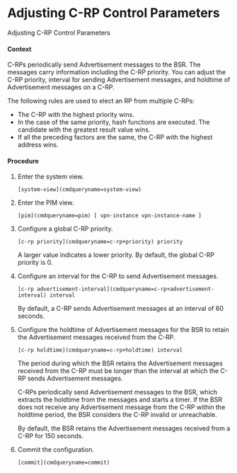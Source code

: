 Adjusting C-RP Control Parameters
=================================

Adjusting C-RP Control Parameters

#### Context

C-RPs periodically send Advertisement messages to the BSR. The messages carry information including the C-RP priority. You can adjust the C-RP priority, interval for sending Advertisement messages, and holdtime of Advertisement messages on a C-RP.

The following rules are used to elect an RP from multiple C-RPs:

* The C-RP with the highest priority wins.
* In the case of the same priority, hash functions are executed. The candidate with the greatest result value wins.
* If all the preceding factors are the same, the C-RP with the highest address wins.

#### Procedure

1. Enter the system view.
   
   
   ```
   [system-view](cmdqueryname=system-view)
   ```
2. Enter the PIM view.
   
   
   ```
   [pim](cmdqueryname=pim) [ vpn-instance vpn-instance-name ]
   ```
3. Configure a global C-RP priority.
   
   
   ```
   [c-rp priority](cmdqueryname=c-rp+priority) priority
   ```
   
   
   
   A larger value indicates a lower priority. By default, the global C-RP priority is 0.
4. Configure an interval for the C-RP to send Advertisement messages.
   
   
   ```
   [c-rp advertisement-interval](cmdqueryname=c-rp+advertisement-interval) interval
   ```
   
   
   
   By default, a C-RP sends Advertisement messages at an interval of 60 seconds.
5. Configure the holdtime of Advertisement messages for the BSR to retain the Advertisement messages received from the C-RP.
   
   
   ```
   [c-rp holdtime](cmdqueryname=c-rp+holdtime) interval
   ```
   
   The period during which the BSR retains the Advertisement messages received from the C-RP must be longer than the interval at which the C-RP sends Advertisement messages.
   
   
   
   C-RPs periodically send Advertisement messages to the BSR, which extracts the holdtime from the messages and starts a timer. If the BSR does not receive any Advertisement message from the C-RP within the holdtime period, the BSR considers the C-RP invalid or unreachable.
   
   By default, the BSR retains the Advertisement messages received from a C-RP for 150 seconds.
6. Commit the configuration.
   
   
   ```
   [commit](cmdqueryname=commit)
   ```